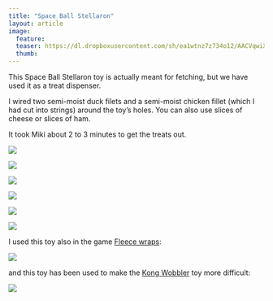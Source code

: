 ```yaml
---
title: "Space Ball Stellaron"
layout: article
image:
  feature:
  teaser: https://dl.dropboxusercontent.com/sh/ea1wtnz7z734o12/AACVqwiXUwMxJtWqmAw09pZNa/aktivointi/space-ball-stellaron/DSC49658-245px.jpg
  thumb:
---
```


This Space Ball Stellaron toy is actually meant for fetching, but we have used it as a treat dispenser.

I wired two semi-moist duck filets and a semi-moist chicken fillet (which I had cut into strings) around the toy’s holes. You can also use slices of cheese or slices of ham.

It took Miki about 2 to 3 minutes to get the treats out.

[![](https://dl.dropboxusercontent.com/sh/ea1wtnz7z734o12/AACDnUHhQ9F-jPXvvK5-dECfa/aktivointi/space-ball-stellaron/DSC49658-800px.jpg)](https://dl.dropboxusercontent.com/sh/ea1wtnz7z734o12/AAAWCmUZYaHr78wsqqEb3b9ca/aktivointi/space-ball-stellaron/DSC49658.jpg)

[![](https://dl.dropboxusercontent.com/sh/ea1wtnz7z734o12/AACBIsUHz-eHGSE4TwxAQOdJa/aktivointi/space-ball-stellaron/DSC49601-800px.jpg)](https://dl.dropboxusercontent.com/sh/ea1wtnz7z734o12/AACf3AskR5w7YrrwjTD6lya_a/aktivointi/space-ball-stellaron/DSC49601.jpg)

[![](https://dl.dropboxusercontent.com/sh/ea1wtnz7z734o12/AACHDso3GT987FxiCh-FbrfMa/aktivointi/space-ball-stellaron/DSC49633-800px.jpg)](https://dl.dropboxusercontent.com/sh/ea1wtnz7z734o12/AACrEo_A3MIynT3uLY1jDvs1a/aktivointi/space-ball-stellaron/DSC49633.jpg)

[![](https://dl.dropboxusercontent.com/sh/ea1wtnz7z734o12/AACMyJpoDnZHXwi72rXuT5nra/aktivointi/space-ball-stellaron/DSC49681-800px.jpg)](https://dl.dropboxusercontent.com/sh/ea1wtnz7z734o12/AAAP5yPbyTeQ_UGFmiGQSA3Sa/aktivointi/space-ball-stellaron/DSC49681.jpg)

[![](https://dl.dropboxusercontent.com/sh/ea1wtnz7z734o12/AACfIX-YgmPNOhylcI0T_1H2a/aktivointi/space-ball-stellaron/DSC49692-800px.jpg)](https://dl.dropboxusercontent.com/sh/ea1wtnz7z734o12/AAAuitBqzpwMtkq85A7epOeTa/aktivointi/space-ball-stellaron/DSC49692.jpg)

[![](https://dl.dropboxusercontent.com/sh/ea1wtnz7z734o12/AACDVTDYX5ny5xTTL34agEY3a/aktivointi/space-ball-stellaron/DSC49583-800px.jpg)](https://dl.dropboxusercontent.com/sh/ea1wtnz7z734o12/AAAJWNMdoDeDbOpgN4Nlfeu_a/aktivointi/space-ball-stellaron/DSC49583.jpg)

I used this toy also in the game [Fleece wraps](/en/brain-games/fleece-wraps/):

[![](https://dl.dropboxusercontent.com/sh/ea1wtnz7z734o12/AABB0qXNBsPMDwaNIQGIghoca/aktivointi/fleecekiepit/DS08123-800px.jpg)](/en/brain-games/fleece-wraps/)

and this toy has been used to make the [Kong Wobbler](/en/treat-dispensers/kong-wobbler/) toy more difficult:

[![](https://dl.dropboxusercontent.com/sh/ea1wtnz7z734o12/AAB-1eJtz-X_hrj3IEKFUraxa/aktivointilelut/kongit/DS41310-800px.jpg)](https://dl.dropboxusercontent.com/sh/ea1wtnz7z734o12/AAAxK7-0bJyTMWkcpKDb0Y4ca/aktivointilelut/kongit/DS41310.jpg)
